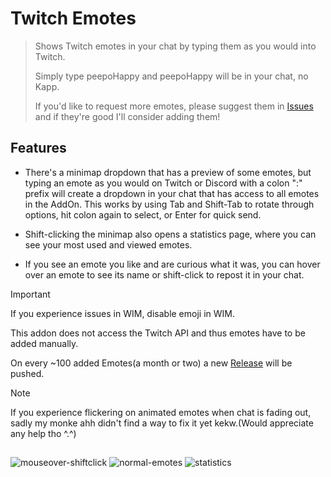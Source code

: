 # Twitch Emotes
> Shows Twitch emotes in your chat by typing them as you would into Twitch.
> 
> Simply type peepoHappy and peepoHappy will be in your chat, no Kapp.
> 
> If you'd like to request more emotes, please suggest them in [Issues](https://github.com/MrUnstable/TwitchEmotes/issues) and if they're good I'll consider adding them!

 
 ## Features

- There's a minimap dropdown that has a preview of some emotes, but typing an emote as you would on Twitch or Discord with a colon ":" prefix will create a dropdown in your chat that has access to all emotes in the AddOn. 
 This works by using Tab and Shift-Tab to rotate through options, hit colon again to select, or Enter for quick send.

- Shift-clicking the minimap also opens a statistics page, where you can see your most used and viewed emotes.

- If you see an emote you like and are curious what it was, you can hover over an emote to see its name or shift-click to repost it in your chat.
> [!IMPORTANT]
> If you experience issues in WIM, disable emoji in WIM.
> 
> This addon does not access the Twitch API and thus emotes have to be added manually.
> 
> On every ~100 added Emotes(a month or two) a new [Release](https://github.com/MrUnstable/TwitchEmotes/releases) will be pushed.

> [!NOTE]
> If you experience flickering on animated emotes when chat is fading out, sadly my monke ahh didn't find a way to fix it yet kekw.(Would appreciate any help tho ^.^)
##
![mouseover-shiftclick](https://github.com/user-attachments/assets/32b78e42-20c9-4cb8-8544-13916d86eb17)
![normal-emotes](https://github.com/user-attachments/assets/8caae7b8-2dd4-4809-83ed-795cfe96890e)
![statistics](https://github.com/user-attachments/assets/f3d871b3-fd47-4ab4-a7af-c2430354416b)


